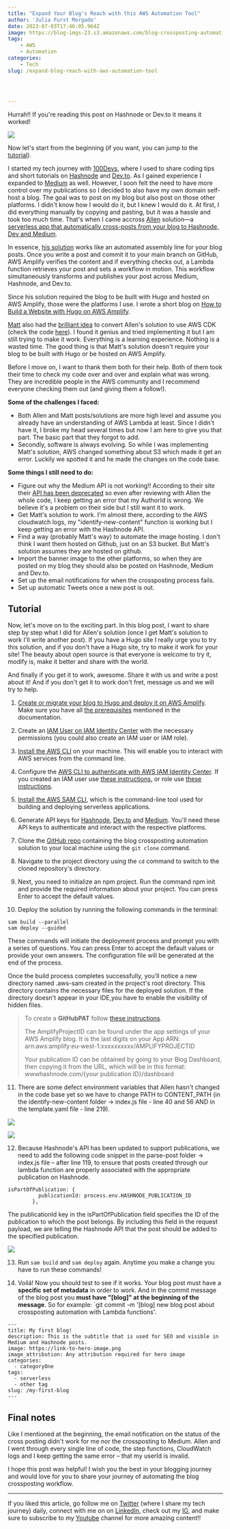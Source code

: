 ```yaml
---
title: "Expand Your Blog's Reach with this AWS Automation Tool"
author: 'Julia Furst Morgado'
date: 2023-07-03T17:46:05.964Z
image: https://blog-imgs-23.s3.amazonaws.com/blog-crossposting-automation.png
tags: 
    - AWS
    - Automation
categories: 
    - Tech
slug: /expand-blog-reach-with-aws-automation-tool




---
```


Hurrah!! If you're reading this post on Hashnode or Dev.to it means it worked!

![](https://blog-imgs-23.s3.amazonaws.com/blog-crossposting-automation.png)

Now let's start from the beginning (if you want, you can jump to the [tutorial](#tutorial)).

I started my tech journey with [100Devs](https://youtu.be/MhUAKpF47GU), where I used to share coding tips and short tutorials on [Hashnode](https://julia.hashnode.dev/) and [Dev.to](https://dev.to/juliafmorgado). As I gained experience I expanded to [Medium](https://medium.com/@juliafmorgado) as well. However, I soon felt the need to have more control over my publications so I decided to also have my own domain self-host a blog. The goal was to post on my blog but also post on those other platforms. I didn't know how I would do it, but I knew I would do it. At first, I did everything manually by copying and pasting, but it was a hassle and took too much time.  That's when I came accross [Allen](https://twitter.com/allenheltondev) solution—a [serverless app that automatically cross-posts from your blog to Hashnode, Dev and Medium](https://www.readysetcloud.io/blog/allen.helton/how-i-built-a-serverless-automation-to-cross-post-my-blogs/).

In essence, [his solution](https://github.com/aws-community-projects/blog-crossposting-automation) works like an automated assembly line for your blog posts. Once you write a post and commit it to your main branch on GitHub, AWS Amplify verifies the content and if everything checks out, a Lambda function retrieves your post and sets a workflow in motion. This workflow simultaneously transforms and publishes your post across Medium, Hashnode, and Dev.to. 

Since his solution required the blog to be built with Hugo and hosted on AWS Amplify, those were the platforms I use. I wrote a short blog on [How to Build a Website with Hugo on AWS Amplify](https://www.juliafmorgado.com/posts/build-website-hugo-on-aws-amplify/).

[Matt](https://twitter.com/martzcodes) also had the [brilliant idea](https://matt.martz.codes/improving-a-serverless-app-to-cross-post-blogs) to convert Allen's solution to use AWS CDK (check the code [here](https://github.com/martzcodes/blog-crossposting-automation)). I found it genius and tried implementing it but I am still trying to make it work. Everything is a learning experience. Nothing is a wasted time. The good thing is that Matt's solution doesn't require your blog to be built with Hugo or be hosted on AWS Amplify.

Before I move on, I want to thank them both for their help. Both of them took their time to check my code over and over and explain what was wrong. They are incredible people in the AWS community and I recommend everyone checking them out (and giving them a follow!).

**Some of the challenges I faced:**
- Both Allen and Matt posts/solutions are more high level and assume you already have an understanding of AWS Lambda at least. Since I didn't have it, I broke my head several times but now I am here to give you that part. The basic part that they forgot to add.
- Secondly, software is always evolving. So while I was implementing Matt's solution, AWS changed something about S3 which made it get an error. Luckily we spotted it and he made the changes on the code base.

**Some things I still need to do:**
- Figure out why the Medium API is not working!! According to their site their [API has been deprecated](https://github.com/Medium/medium-api-docs) so even after reviewing with Allen the whole code, I keep getting an error that my AuthorId is wrong. We believe it's a problem on their side but I still want it to work.
- Get Matt's solution to work. I'm almost there, according to the AWS cloudwatch logs, my "identify-new-content" function is working but I keep getting an error with the Hashnode API.
- Find a way (probably Matt's way) to automate the image hosting. I don't think I want them hosted on Github, just on an S3 bucket. But Matt's solution assumes they are hosted on github.
- Import the banner image to the other platforms, so when they are posted on my blog they should also be posted on Hashnode, Medium and Dev.to.
- Set up the email notifications for when the crossposting process fails.
- Set up automatic Tweets once a new post is out.

## Tutorial

Now, let's move on to the exciting part. In this blog post, I want to share step by step what I did for Allen's solution (once I get Matt's solution to work I'll write another post). If you have a Hugo site I really urge you to try this solution, and if you don't have a Hugo site, try to make it work for your site! The beauty about open source is that everyone is welcome to try it, modify is, make it better and share with the world.

And finally if you get it to work, awesome. Share it with us and write a post about it! And if you don't get it to work don't fret, message us and we will try to help. 

1. [Create or migrate your blog to Hugo and deploy it on AWS Amplify](https://www.juliafmorgado.com/posts/build-website-hugo-on-aws-amplify/). Make sure you have all [the prerequisites](https://github.com/aws-community-projects/blog-crossposting-automation#prerequisites) mentioned in the documentation.

2. Create an [IAM User on IAM Identity Center](https://docs.aws.amazon.com/singlesignon/latest/userguide/get-started-enable-identity-center.html) with the necessary permissions (you could also create an IAM user or IAM role).

3. [Install the AWS CLI](https://docs.aws.amazon.com/cli/latest/userguide/getting-started-install.html) on your machine. This will enable you to interact with AWS services from the command line.

4. Configure the [AWS CLI to authenticate with AWS IAM Identity Center](https://docs.aws.amazon.com/cli/latest/userguide/sso-configure-profile-token.html). If you created an IAM user use [these instructions](https://docs.aws.amazon.com/cli/latest/userguide/cli-authentication-user.html), or role use [these instructions](https://docs.aws.amazon.com/cli/latest/userguide/cli-configure-role.html).

5. [Install the AWS SAM CLI](https://docs.aws.amazon.com/serverless-application-model/latest/developerguide/install-sam-cli.html),  which is the command-line tool used for building and deploying serverless applications.

6. Generate API keys for [Hashnode](https://hashnode.com/settings/developer), [Dev.to](https://dev.to/settings/extensions) and [Medium](https://help.medium.com/hc/en-us/articles/213480228-Get-an-integration-token-for-your-writing-app). You'll need these API keys to authenticate and interact with the respective platforms.

7. Clone the [GitHub repo](https://github.com/aws-community-projects/blog-crossposting-automation) containing the blog crossposting automation solution to your local machine using the `git clone` command.

8. Navigate to the project directory using the `cd` command to switch to the cloned repository's directory.

9. Next, you need to initialize an npm project. Run the command npm init and provide the required information about your project. You can press Enter to accept the default values.

10. Deploy the solution by running the following commands in the terminal:
````
sam build --parallel
sam deploy --guided
````
These commands will initiate the deployment process and prompt you with a series of questions. You can press Enter to accept the default values or provide your own answers. The configuration file will be generated at the end of the process.

Once the build process completes successfully, you'll notice a new directory named .aws-sam created in the project's root directory. This directory contains the necessary files for the deployed solution. If the directory doesn't appear in your IDE,you have to enable the visibility of hidden files.

> To create a **GitHubPAT** follow [these instructions](https://docs.github.com/en/authentication/keeping-your-account-and-data-secure/managing-your-personal-access-tokens#creating-a-fine-grained-personal-access-token).
> 
> The AmplifyProjectID can be found under the app settings of your AWS Amplify blog. It is the last digits on your App ARN: arn:aws:amplify:eu-west-1:xxxxxxxxxx/AMPLIFYPROJECTID
> 
> Your publication ID can be obtained by going to your Blog Dashboard, then copying it from the URL, which will be in this format: wwwhashnode.com/{your publication ID}/dashboard

11. There are some defect environment variables that Allen hasn't changed in the code base yet so we have to change PATH to CONTENT_PATH (in the identify-new-content folder → index.js file - line 40 and 56 AND in the template.yaml file - line 219).

![](https://blog-imgs-23.s3.amazonaws.com/crossposting-envvar.png)

![](https://blog-imgs-23.s3.amazonaws.com/crossposting-var.png)


12. Because Hashnode's API has been updated to support publications, we need to add the following code snippet in the parse-post folder → index.js file – after line 119, to ensure that posts created through our lambda function are properly associated with the appropriate publication on Hashnode. 
```
isPartOfPublication: {
          publicationId: process.env.HASHNODE_PUBLICATION_ID
        },
```

The publicationId key in the isPartOfPublication field specifies the ID of the publication to which the post belongs. By including this field in the request payload, we are telling the Hashnode API that the post should be added to the specified publication.

![](https://blog-imgs-23.s3.amazonaws.com/crossposting-publication.pngg)


13. Run `sam build` and `sam deploy` again. Anytime you make a change you have to run these commands!

14. Voilá! Now you should test to see if it works. Your blog post must have a **specific set of metadata** in order to work. And in the commit message of the blog post you **must have "[blog]" at the beginning of the message**. So for example: `git commit -m '[blog] new blog post about crossposting automation with Lambda functions'.
````
---
title: My first blog!
description: This is the subtitle that is used for SEO and visible in Medium and Hashnode posts.
image: https://link-to-hero-image.png
image_attribution: Any attribution required for hero image
categories:
  - categoryOne
tags:
  - serverless
  - other tag
slug: /my-first-blog
---
````

## Final notes
Like I mentioned at the beginning, the email notification on the status of the cross posting didn't work for me nor the crossposting to Medium. Allen and I went through every single line of code, the step functions, CloudWatch logs and I keep getting the same error – that my userId is invalid.


I hope this post was helpful! I wish you the best in your blogging journey and would love for you to share your journey of automating the blog crossposting workflow.


***
If you liked this article, go follow me on [Twitter](https://twitter.com/juliafmorgado) (where I share my tech journey) daily, connect with me on on [LinkedIn](https://www.linkedin.com/in/juliafmorgado/), check out my [IG](https://www.instagram.com/juliafmorgado/), and make sure to subscribe to my [Youtube](https://www.youtube.com/c/JuliaFMorgado) channel for more amazing content!!


